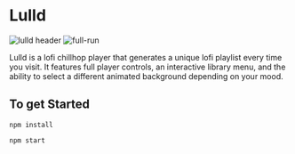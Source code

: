 # Lulld

![lulld header](https://user-images.githubusercontent.com/66869833/197553586-cc945973-a91d-4915-878c-6f2a4b3c6d18.jpg)
![full-run](https://user-images.githubusercontent.com/66869833/197554059-a6fd2cf1-dfee-43a1-bf0a-6c5f20a9f605.jpg)



Lulld is a lofi chillhop player that generates a unique lofi playlist every time you visit. It features full player controls, an interactive library menu, and the ability to select a different animated background depending on your mood.

## To get Started

```
npm install

npm start
```
